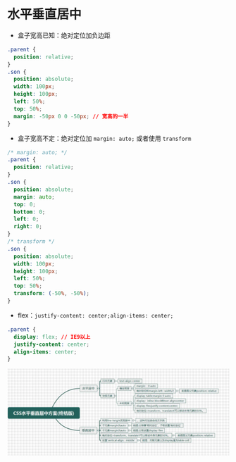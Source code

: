 # 水平垂直居中

- 盒子宽高已知：绝对定位加负边距

```css
.parent {
  position: relative;
}
.son {
  position: absolute;
  width: 100px;
  height: 100px;
  left: 50%;
  top: 50%;
  margin: -50px 0 0 -50px; // 宽高的一半
}
```

- 盒子宽高不定：绝对定位加 `margin: auto;` 或者使用 `transform`

```css
/* margin: auto; */
.parent {
  position: relative;
}
.son {
  position: absolute;
  margin: auto;
  top: 0;
  bottom: 0;
  left: 0;
  right: 0;
}
/* transform */
.son {
  position: absolute;
  width: 100px;
  height: 100px;
  left: 50%;
  top: 50%;
  transform: (-50%, -50%);
}
```

- flex：`justify-content: center;align-items: center;`

```css
.parent {
  display: flex; // IE9以上
  justify-content: center;
  align-items: center;
}
```

![水平垂直居中](../img/水平垂直居中.jpg)